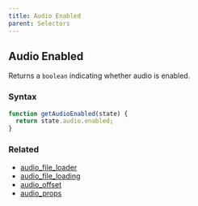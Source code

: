 ```yaml
---
title: Audio Enabled
parent: Selectors
---
```


## Audio Enabled

Returns a `boolean` indicating whether audio is enabled.

### Syntax

```js
function getAudioEnabled(state) {
  return state.audio.enabled;
}
```

### Related

- [audio_file_loader](./audio_file_loader.md)
- [audio_file_loading](./audio_file_loading.md)
- [audio_offset](./audio_offset.md)
- [audio_props](./audio_props.md)
